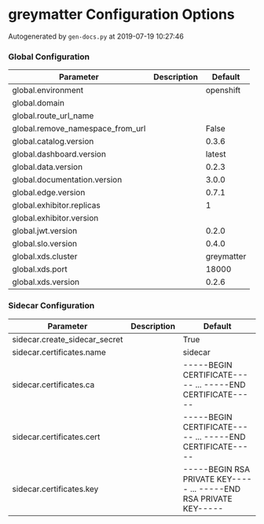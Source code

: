 # greymatter Configuration Options

Autogenerated by `gen-docs.py` at 2019-07-19 10:27:46

### Global Configuration

|           Parameter            |Description| Default  |
|--------------------------------|-----------|----------|
|global.environment              |           |openshift |
|global.domain                   |           |          |
|global.route_url_name           |           |          |
|global.remove_namespace_from_url|           |False     |
|global.catalog.version          |           |0.3.6     |
|global.dashboard.version        |           |latest    |
|global.data.version             |           |0.2.3     |
|global.documentation.version    |           |3.0.0     |
|global.edge.version             |           |0.7.1     |
|global.exhibitor.replicas       |           |         1|
|global.exhibitor.version        |           |          |
|global.jwt.version              |           |0.2.0     |
|global.slo.version              |           |0.4.0     |
|global.xds.cluster              |           |greymatter|
|global.xds.port                 |           |     18000|
|global.xds.version              |           |0.2.6     |

### Sidecar Configuration

|          Parameter          |Description|                             Default                             |
|-----------------------------|-----------|-----------------------------------------------------------------|
|sidecar.create_sidecar_secret|           |True                                                             |
|sidecar.certificates.name    |           |sidecar                                                          |
|sidecar.certificates.ca      |           |-----BEGIN CERTIFICATE----- ... -----END CERTIFICATE-----        |
|sidecar.certificates.cert    |           |-----BEGIN CERTIFICATE----- ... -----END CERTIFICATE-----        |
|sidecar.certificates.key     |           |-----BEGIN RSA PRIVATE KEY----- ... -----END RSA PRIVATE KEY-----|

